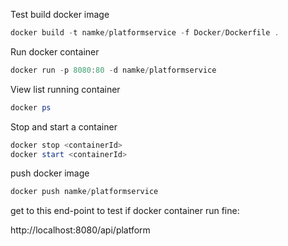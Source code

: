 Test build docker image

```powershell
docker build -t namke/platformservice -f Docker/Dockerfile .
```

Run docker container

```powershell
docker run -p 8080:80 -d namke/platformservice
```

View list running container

```powershell
docker ps
```

Stop and start a container

```powershell
docker stop <containerId>
docker start <containerId>
```

push docker image

```powershell
docker push namke/platformservice
```

get to this end-point to test if docker container run fine:

http://localhost:8080/api/platform
